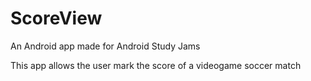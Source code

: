 # ScoreView
An Android app made for Android Study Jams

This app allows the user mark the score of a videogame soccer match
